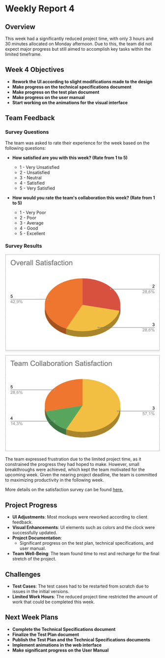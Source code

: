 # **Weekly Report 4**

## **Overview**

This week had a significantly reduced project time, with only 3 hours and 30 minutes allocated on Monday afternoon. Due to this, the team did not expect major progress but still aimed to accomplish key tasks within the limited timeframe.

## **Week 4 Objectives**

- **Rework the UI according to slight modifications made to the design**
- **Make progress on the technical specifications document**
- **Make progress on the test plan document**
- **Make progress on the user manual**
- **Start working on the animations for the visual interface**

## **Team Feedback**

### **Survey Questions**

The team was asked to rate their experience for the week based on the following questions:

- **How satisfied are you with this week? (Rate from 1 to 5)**

  - 1 - Very Unsatisfied
  - 2 - Unsatisfied
  - 3 - Neutral
  - 4 - Satisfied
  - 5 - Very Satisfied

- **How would you rate the team's collaboration this week? (Rate from 1 to 5)**
  - 1 - Very Poor
  - 2 - Poor
  - 3 - Average
  - 4 - Good
  - 5 - Excellent

### **Survey Results**

![alt text](./images/kpis-week4.png)

The team expressed frustration due to the limited project time, as it constrained the progress they had hoped to make. However, small breakthroughs were achieved, which kept the team motivated for the upcoming week. Given the nearing project deadline, the team is committed to maximizing productivity in the following week.

More details on the satisfaction survey can be found [here.](https://docs.google.com/spreadsheets/d/1EJIGbOufF86FP-Pb6Y5z0wuYymK0fEmoFKtg16JfIHg/edit?usp=sharing)

## **Project Progress**

- **UI Adjustments**: Most mockups were reworked according to client feedback.
- **Visual Enhancements**: UI elements such as colors and the clock were successfully updated.
- **Project Documentation**:
  - Significant progress on the test plan, technical specifications, and user manual.
- **Team Well-Being**: The team found time to rest and recharge for the final stretch of the project.

## **Challenges**

- **Test Cases**: The test cases had to be restarted from scratch due to issues in the initial versions.
- **Limited Work Hours**: The reduced project time restricted the amount of work that could be completed this week.

## **Next Week Plans**

- **Complete the Technical Specifications document**
- **Finalize the Test Plan document**
- **Publish the Test Plan and the Technical Specifications documents**
- **Implement animations in the web interface**
- **Make significant progress on the User Manual**
